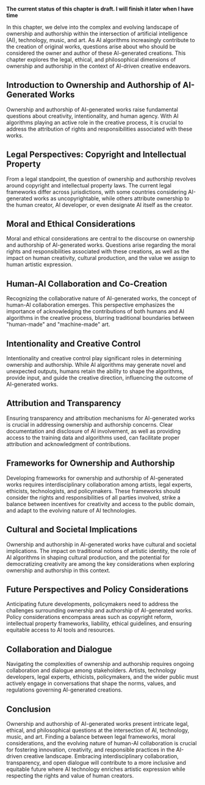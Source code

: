 **The current status of this chapter is draft. I will finish it later when I have time**

In this chapter, we delve into the complex and evolving landscape of ownership and authorship within the intersection of artificial intelligence (AI), technology, music, and art. As AI algorithms increasingly contribute to the creation of original works, questions arise about who should be considered the owner and author of these AI-generated creations. This chapter explores the legal, ethical, and philosophical dimensions of ownership and authorship in the context of AI-driven creative endeavors.

Introduction to Ownership and Authorship of AI-Generated Works
--------------------------------------------------------------

Ownership and authorship of AI-generated works raise fundamental questions about creativity, intentionality, and human agency. With AI algorithms playing an active role in the creative process, it is crucial to address the attribution of rights and responsibilities associated with these works.

Legal Perspectives: Copyright and Intellectual Property
-------------------------------------------------------

From a legal standpoint, the question of ownership and authorship revolves around copyright and intellectual property laws. The current legal frameworks differ across jurisdictions, with some countries considering AI-generated works as uncopyrightable, while others attribute ownership to the human creator, AI developer, or even designate AI itself as the creator.

Moral and Ethical Considerations
--------------------------------

Moral and ethical considerations are central to the discourse on ownership and authorship of AI-generated works. Questions arise regarding the moral rights and responsibilities associated with these creations, as well as the impact on human creativity, cultural production, and the value we assign to human artistic expression.

Human-AI Collaboration and Co-Creation
--------------------------------------

Recognizing the collaborative nature of AI-generated works, the concept of human-AI collaboration emerges. This perspective emphasizes the importance of acknowledging the contributions of both humans and AI algorithms in the creative process, blurring traditional boundaries between "human-made" and "machine-made" art.

Intentionality and Creative Control
-----------------------------------

Intentionality and creative control play significant roles in determining ownership and authorship. While AI algorithms may generate novel and unexpected outputs, humans retain the ability to shape the algorithms, provide input, and guide the creative direction, influencing the outcome of AI-generated works.

Attribution and Transparency
----------------------------

Ensuring transparency and attribution mechanisms for AI-generated works is crucial in addressing ownership and authorship concerns. Clear documentation and disclosure of AI involvement, as well as providing access to the training data and algorithms used, can facilitate proper attribution and acknowledgment of contributions.

Frameworks for Ownership and Authorship
---------------------------------------

Developing frameworks for ownership and authorship of AI-generated works requires interdisciplinary collaboration among artists, legal experts, ethicists, technologists, and policymakers. These frameworks should consider the rights and responsibilities of all parties involved, strike a balance between incentives for creativity and access to the public domain, and adapt to the evolving nature of AI technologies.

Cultural and Societal Implications
----------------------------------

Ownership and authorship in AI-generated works have cultural and societal implications. The impact on traditional notions of artistic identity, the role of AI algorithms in shaping cultural production, and the potential for democratizing creativity are among the key considerations when exploring ownership and authorship in this context.

Future Perspectives and Policy Considerations
---------------------------------------------

Anticipating future developments, policymakers need to address the challenges surrounding ownership and authorship of AI-generated works. Policy considerations encompass areas such as copyright reform, intellectual property frameworks, liability, ethical guidelines, and ensuring equitable access to AI tools and resources.

Collaboration and Dialogue
--------------------------

Navigating the complexities of ownership and authorship requires ongoing collaboration and dialogue among stakeholders. Artists, technology developers, legal experts, ethicists, policymakers, and the wider public must actively engage in conversations that shape the norms, values, and regulations governing AI-generated creations.

Conclusion
----------

Ownership and authorship of AI-generated works present intricate legal, ethical, and philosophical questions at the intersection of AI, technology, music, and art. Finding a balance between legal frameworks, moral considerations, and the evolving nature of human-AI collaboration is crucial for fostering innovation, creativity, and responsible practices in the AI-driven creative landscape. Embracing interdisciplinary collaboration, transparency, and open dialogue will contribute to a more inclusive and equitable future where AI technology enriches artistic expression while respecting the rights and value of human creators.
